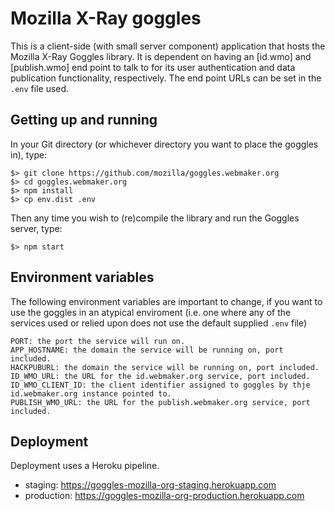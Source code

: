 Mozilla X-Ray goggles
=====================

This is a client-side (with small server component) application that hosts the Mozilla X-Ray Goggles library. It is dependent on having an [id.wmo] and [publish.wmo] end point to talk to for its user authentication and data publication functionality, respectively. The end point URLs can be set in the `.env` file used.

Getting up and running
----------------------

In your Git directory (or whichever directory you want to place the goggles in), type:

```
$> git clone https://github.com/mozilla/goggles.webmaker.org
$> cd goggles.webmaker.org
$> npm install
$> cp env.dist .env
```

Then any time you wish to (re)compile the library and run the Goggles server, type:
```
$> npm start
```

Environment variables
---------------------

The following environment variables are important to change, if you want to use the goggles in an atypical enviroment (i.e. one where any of the services used or relied upon does not use the default supplied `.env` file)

```
PORT: the port the service will run on.
APP_HOSTNAME: the domain the service will be running on, port included.
HACKPUBURL: the domain the service will be running on, port included.
ID_WMO_URL: the URL for the id.webmaker.org service, port included.
ID_WMO_CLIENT_ID: the client identifier assigned to goggles by thje id.webmaker.org instance pointed to.
PUBLISH_WMO_URL: the URL for the publish.webmaker.org service, port included.
```

Deployment
----------

Deployment uses a Heroku pipeline.

- staging: https://goggles-mozilla-org-staging.herokuapp.com
- production: https://goggles-mozilla-org-production.herokuapp.com
